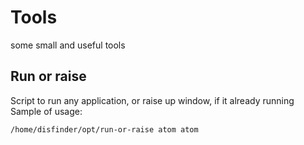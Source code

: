 # Tools
some small and useful tools

## Run or raise

Script to run any application, or raise up window, if it already running
Sample of usage:
```bash
/home/disfinder/opt/run-or-raise atom atom
```
